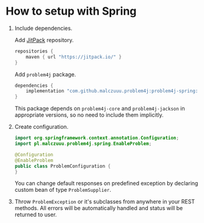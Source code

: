 # How to setup with Spring

1.  Include dependencies.

    Add [JitPack](https://jitpack.io/) repository.

    ```groovy
    repositories {
        maven { url "https://jitpack.io/" }
    }
    ```

    Add `problem4j` package.

    ```groovy
    dependencies {
        implementation "com.github.malczuuu.problem4j:problem4j-spring:{version}"
    }
    ```

    This package depends on `problem4j-core` and `problem4j-jackson` in appropriate versions, so no need to include them implicitly.

2.  Create configuration.

    ```java
    import org.springframework.context.annotation.Configuration;
    import pl.malczuuu.problem4j.spring.EnableProblem;
    
    @Configuration
    @EnableProblem
    public class ProblemConfiguration {
    }
    ```

    You can change default responses on predefined exception by declaring custom bean of type `ProblemSupplier`.

3.  Throw `ProblemException` or it's subclasses from anywhere in your REST methods. All errors will be automatically handled and status will be returned to user.
